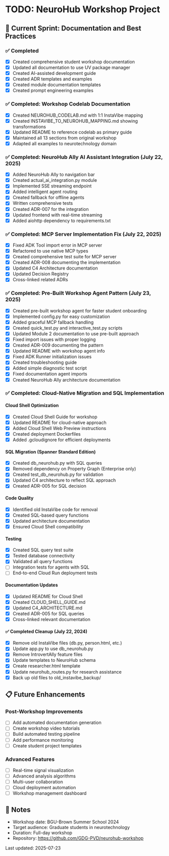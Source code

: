 # TODO: NeuroHub Workshop Project

## 🎯 Current Sprint: Documentation and Best Practices

### ✅ Completed
- [x] Created comprehensive student workshop documentation
- [x] Updated all documentation to use UV package manager
- [x] Created AI-assisted development guide
- [x] Created ADR templates and examples
- [x] Created module documentation templates
- [x] Created prompt engineering examples

### ✅ Completed: Workshop Codelab Documentation
- [x] Created NEUROHUB_CODELAB.md with 1:1 InstaVibe mapping
- [x] Created INSTAVIBE_TO_NEUROHUB_MAPPING.md showing transformations
- [x] Updated README to reference codelab as primary guide
- [x] Maintained all 13 sections from original workshop
- [x] Adapted all examples to neurotechnology domain

### ✅ Completed: NeuroHub Ally AI Assistant Integration (July 22, 2025)
- [x] Added NeuroHub Ally to navigation bar
- [x] Created actual_ai_integration.py module
- [x] Implemented SSE streaming endpoint
- [x] Added intelligent agent routing
- [x] Created fallback for offline agents
- [x] Written comprehensive tests
- [x] Created ADR-007 for the integration
- [x] Updated frontend with real-time streaming
- [x] Added aiohttp dependency to requirements.txt

### ✅ Completed: MCP Server Implementation Fix (July 22, 2025)
- [x] Fixed ADK Tool import error in MCP server
- [x] Refactored to use native MCP types
- [x] Created comprehensive test suite for MCP server
- [x] Created ADR-008 documenting the implementation
- [x] Updated C4 Architecture documentation
- [x] Updated Decision Registry
- [x] Cross-linked related ADRs

### ✅ Completed: Pre-Built Workshop Agent Pattern (July 23, 2025)
- [x] Created pre-built workshop agent for faster student onboarding
- [x] Implemented config.py for easy customization
- [x] Added graceful MCP fallback handling
- [x] Created quick_test.py and interactive_test.py scripts
- [x] Updated Module 2 documentation to use pre-built approach
- [x] Fixed import issues with proper logging
- [x] Created ADR-009 documenting the pattern
- [x] Updated README with workshop agent info
- [x] Fixed ADK Runner initialization issues
- [x] Created troubleshooting guide
- [x] Added simple diagnostic test script
- [x] Fixed documentation agent imports
- [x] Created NeuroHub Ally architecture documentation

### ✅ Completed: Cloud-Native Migration and SQL Implementation

#### Cloud Shell Optimization
- [x] Created Cloud Shell Guide for workshop
- [x] Updated README for cloud-native approach
- [x] Added Cloud Shell Web Preview instructions
- [x] Created deployment Dockerfiles
- [x] Added .gcloudignore for efficient deployments

#### SQL Migration (Spanner Standard Edition)
- [x] Created db_neurohub.py with SQL queries
- [x] Removed dependency on Property Graph (Enterprise only)
- [x] Created test_db_neurohub.py for validation
- [x] Updated C4 architecture to reflect SQL approach
- [x] Created ADR-005 for SQL decision

#### Code Quality
- [x] Identified old InstaVibe code for removal
- [x] Created SQL-based query functions
- [x] Updated architecture documentation
- [x] Ensured Cloud Shell compatibility

#### Testing
- [x] Created SQL query test suite
- [x] Tested database connectivity
- [x] Validated all query functions
- [ ] Integration tests for agents with SQL
- [ ] End-to-end Cloud Run deployment tests

#### Documentation Updates
- [x] Updated README for Cloud Shell
- [x] Created CLOUD_SHELL_GUIDE.md
- [x] Updated C4_ARCHITECTURE.md
- [x] Created ADR-005 for SQL queries
- [x] Cross-linked relevant documentation

#### ✅ Completed Cleanup (July 22, 2024)
- [x] Remove old InstaVibe files (db.py, person.html, etc.)
- [x] Update app.py to use db_neurohub.py
- [x] Remove IntrovertAlly feature files
- [x] Update templates to NeuroHub schema
- [x] Create researcher.html template
- [x] Update neurohub_routes.py for research assistance
- [x] Back up old files to old_instavibe_backup/

## 📋 Future Enhancements

### Post-Workshop Improvements
- [ ] Add automated documentation generation
- [ ] Create workshop video tutorials
- [ ] Build automated testing pipeline
- [ ] Add performance monitoring
- [ ] Create student project templates

### Advanced Features
- [ ] Real-time signal visualization
- [ ] Advanced analysis algorithms
- [ ] Multi-user collaboration
- [ ] Cloud deployment automation
- [ ] Workshop management dashboard

## 📝 Notes

- Workshop date: BGU-Brown Summer School 2024
- Target audience: Graduate students in neurotechnology
- Duration: Full-day workshop
- Repository: https://github.com/GDG-PVD/neurohub-workshop

Last updated: 2025-07-23